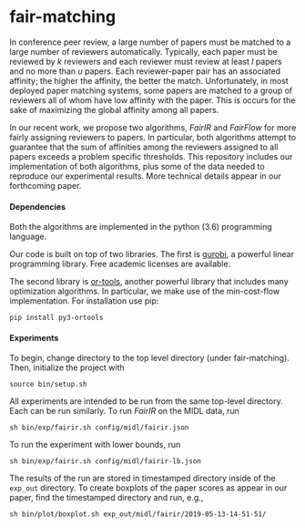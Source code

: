 # fair-matching
In conference peer review, a large number of papers must be matched to a 
large number of reviewers automatically. Typically, each paper must be reviewed 
by _k_ reviewers and each reviewer must review at least _l_ papers and no more 
than _u_ papers. Each reviewer-paper pair has an associated affinity; the higher
the affinity, the better the match. Unfortunately, in most deployed paper 
matching systems, some papers are matched to a group of reviewers all of whom 
have low affinity with the paper.  This is occurs for the sake of maximizing the
global affinity among all papers.

In our recent work, we propose two algorithms, _FairIR_ and _FairFlow_ for more 
fairly assigning reviewers to papers.  In particular, both algorithms attempt to
guarantee that the sum of affinities among the reviewers assigned to all papers 
exceeds a problem specific thresholds. This repository includes our 
implementation of both algorithms, plus some of the data needed to reproduce our
experimental results. More technical details appear in our forthcoming paper.

#### Dependencies

Both the algorithms are implemented in the python (3.6) programming language.

Our code is built on top of two libraries. The first is 
[gurobi](http://www.gurobi.com/), a powerful linear programming library. Free 
academic licenses are available.

The second library is [or-tools](https://developers.google.com/optimization/),
another powerful library that includes many optimization algorithms. In 
particular, we make use of the min-cost-flow implementation. For installation
use pip:

`pip install py3-ortools`

#### Experiments

To begin, change directory to the top level directory (under fair-matching).
Then, initialize the project with

`source bin/setup.sh`

All experiments are intended to be run from the same top-level directory.  Each
can be run similarly. To run _FairIR_ on the MIDL data, run

`sh bin/exp/fairir.sh config/midl/fairir.json`

To run the experiment with lower bounds, run

`sh bin/exp/fairir.sh config/midl/fairir-lb.json`

The results of the run are stored in timestamped directory inside of the
`exp_out` directory.  To create boxplots of the paper scores as appear in our
paper, find the timestamped directory and run, e.g.,

`sh bin/plot/boxplot.sh exp_out/midl/fairir/2019-05-13-14-51-51/`